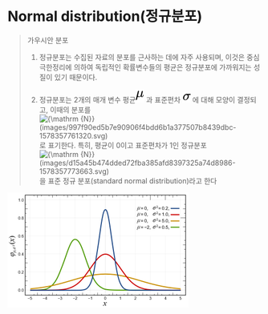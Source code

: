 # Normal distribution(정규분포)

> 가우시안 분포
>
> 1. 정규분포는 수집된 자료의 분포를 근사하는 데에 자주 사용되며, 이것은 중심극한정리에 의하여 독립적인 확률변수들의 평균은 정규분포에 가까워지는 성질이 있기 때문이다.
>
> 2. 정규분포는 2개의 매개 변수 평균![\mu ](images/9fd47b2a39f7a7856952afec1f1db72c67af6161-1578357284744.svg) 과 표준편차 ![\sigma ](images/59f59b7c3e6fdb1d0365a494b81fb9a696138c36-1578357295676.svg) 에 대해 모양이 결정되고, 이때의 분포를 ![{\mathrm  {N}}(images/997f90ed5b7e90906f4bdd6b1a377507b8439dbc-1578357761320.svg)](https://wikimedia.org/api/rest_v1/media/math/render/svg/997f90ed5b7e90906f4bdd6b1a377507b8439dbc)로 표기한다. 특히, 평균이 0이고 표준편차가 1인 정규분포 ![{\mathrm  {N}}(images/d15a45b474dded72fba385afd8397325a74d8986-1578357773663.svg)](https://wikimedia.org/api/rest_v1/media/math/render/svg/d15a45b474dded72fba385afd8397325a74d8986)을 표준 정규 분포(standard normal distribution)라고 한다



<img src="images/Normal_Distribution.png" alt="Normal_Distribution" style="zoom: 50%;" />